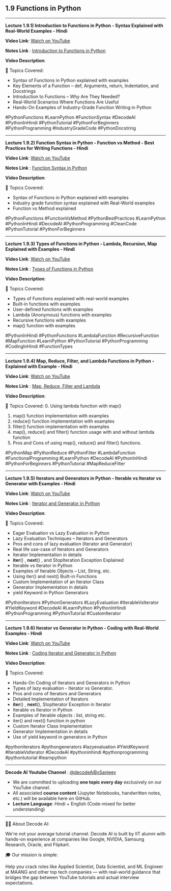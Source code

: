 ## 1.9 Functions in Python

---

**Lecture 1.9.1) Introduction to Functions in Python - Syntax Explained with Real-World Examples - Hindi**

**Video Link**: [Watch on YouTube](https://www.youtube.com/watch?v=4bDHdEPT4VI)

**Notes Link** : [Introduction to Functions in Python](https://github.com/Decode-AI-By-Sanjeev/Decode-AI/tree/main/Section%2001%20-%20Decode%20Python%20for%20ML%20A2Z/1.09%20Functions%20in%20Python)


**Video Description**:

📘 Topics Covered:
- Syntax of Functions in Python explained with examples
- Key Elements of a Function – def, Arguments, return, Indentation, and Docstrings
- Introduction to Functions – Why Are They Needed?
- Real-World Scenarios Where Functions Are Useful
- Hands-On Examples of Industry-Grade Function Writing in Python

#PythonFunctions #LearnPython #FunctionSyntax #DecodeAI #PythonInHindi #PythonTutorial #PythonForBeginners #PythonProgramming #IndustryGradeCode #PythonDocstring

---

**Lecture 1.9.2)  Function Syntax in Python - Function vs Method - Best Practices for Writing Functions - Hindi**

**Video Link**: [Watch on YouTube](https://www.youtube.com/watch?v=wKteu65aM7A)

**Notes Link** : [Function Syntax in Python](https://github.com/Decode-AI-By-Sanjeev/Decode-AI/tree/main/Section%2001%20-%20Decode%20Python%20for%20ML%20A2Z/1.09%20Functions%20in%20Python)



**Video Description**:

📘 Topics Covered:
- Syntax of Functions in Python explained with examples
- Industry grade function syntax explained with Real-World examples
- Function vs Method explained

#PythonFunctions #FunctionVsMethod #PythonBestPractices #LearnPython #PythonInHindi #DecodeAI #PythonProgramming #CleanCode #PythonTutorial #PythonForBeginners

---

**Lecture 1.9.3) Types of Functions in Python - Lambda, Recursion, Map Explained with Examples - Hindi**

**Video Link**: [Watch on YouTube](https://www.youtube.com/watch?v=U0OuzITZzqU)

**Notes Link** : [Types of Functions in Python](https://github.com/Decode-AI-By-Sanjeev/Decode-AI/tree/main/Section%2001%20-%20Decode%20Python%20for%20ML%20A2Z/1.09%20Functions%20in%20Python)

**Video Description**:

📘 Topics Covered:
- Types of Functions explained with real-world examples
- Built-in functions with examples
- User-defined functions with examples
- Lambda (Anonymous) functions with examples
- Recursive functions with examples
- map() function with examples

#PythonInHindi #PythonFunctions #LambdaFunction #RecursiveFunction #MapFunction #LearnPython #PythonTutorial #PythonProgramming #CodingInHindi #FunctionTypes

---

**Lecture 1.9.4) Map, Reduce, Filter, and Lambda Functions in Python - Explained with Example - Hindi**

**Video Link**: [Watch on YouTube](https://www.youtube.com/watch?v=_byFExAnVUM)

**Notes Link** : [Map, Reduce, Filter and Lambda](https://github.com/Decode-AI-By-Sanjeev/Decode-AI/tree/main/Section%2001%20-%20Decode%20Python%20for%20ML%20A2Z/1.09%20Functions%20in%20Python)


**Video Description**:

📘 Topics Covered:
0. Using lambda function with map()
1. map() function implementation with examples
2. reduce() function implementation with examples
3. filter() function implementation with examples
4. map(), reduce() and filter() function usage with and without lambda function
5. Pros and Cons of using map(), reduce() and filter() functions.

#PythonMap #PythonReduce #PythonFilter #LambdaFunction #FunctionalProgramming #LearnPython #DecodeAI #PythonInHindi #PythonForBeginners #PythonTutorial #MapReduceFilter

---

**Lecture 1.9.5)  Iterators and Generators in Python - Iterable vs Iterator vs Generator with Examples - Hindi**

**Video Link**: [Watch on YouTube](https://www.youtube.com/watch?v=IDXimezwdMk)

**Notes Link** : [Iterator and Generator in Python](https://github.com/Decode-AI-By-Sanjeev/Decode-AI/tree/main/Section%2001%20-%20Decode%20Python%20for%20ML%20A2Z/1.09%20Functions%20in%20Python)


**Video Description**:

📘 Topics Covered:
- Eager Evaluation vs Lazy Evaluation in Python
- Lazy Evaluation Techniques – Iterators and Generators
- Pros and cons of lazy evaluation (Iterator and Generator)
- Real life use-case of Iterators and Generators
- Iterator Implementation in details
- __iter__() , __next__() , and StopIteration Exception Explained
- Iterable vs Iterator in Python
- Examples of Iterable Objects – List, String, etc.
- Using iter() and next() Built-in Functions
- Custom Implementation of an Iterator Class
- Generator Implementation in details
- yield Keyword in Python Generators

#PythonIterators #PythonGenerators #LazyEvaluation #IterableVsIterator #YieldKeyword #DecodeAI #LearnPython #PythonInHindi #PythonProgramming #PythonTutorial #CustomIterator

---

**Lecture 1.9.6) Iterator vs Generator in Python - Coding with Real-World Examples - Hindi**

**Video Link**: [Watch on YouTube](https://www.youtube.com/watch?v=IDXimezwdMk)

**Notes Link** : [Coding Iterator and Generator in Python](https://github.com/Decode-AI-By-Sanjeev/Decode-AI/tree/main/Section%2001%20-%20Decode%20Python%20for%20ML%20A2Z/1.09%20Functions%20in%20Python)


**Video Description**:

📘 Topics Covered:
- Hands-On Coding of Iterators and Generators in Python
- Types of lazy evaluation - Iterator vs Generator.
- Pros and cons of Iterators and Generators
- Detailed Implementation of Iterators
- __iter__() , __next__(), StopIterator Exception in Iterator
- Iterable vs Iterator in Python
- Examples of Iterable objects : list, string etc.
- iter() and next() function in python
- Custom Iterator Class Implementation
- Generator Implementation in details
- Use of yield keyword in generators in Python

#pythoniterators  #pythongenerators  #lazyevaluation  #YieldKeyword #IterableVsIterator #DecodeAI #pythoninhindi  #pythonprogramming  #pythontutorial  #learnpython

---

**Decode AI Youtube Channel** : [@decodeAiBySanjeev](https://www.youtube.com/@decodeAiBySanjeev)
- We are committed to uploading **one topic every day** exclusively on our YouTube channel.
- All associated **course content** (Jupyter Notebooks, handwritten notes, etc.) will be available here on GitHub.
- **Lecture Language**: Hindi + English (Code-mixed for better understanding)

---
👨‍💻 About Decode AI:

We're not your average tutorial channel. Decode AI is built by IIT alumni with hands-on experience at companies like Google, NVIDIA, Samsung Research, Oracle, and Flipkart.

🎓 Our mission is simple:

Help you crack roles like Applied Scientist, Data Scientist, and ML Engineer at MAANG and other top tech companies — with real-world guidance that bridges the gap between YouTube tutorials and actual interview expectations.





